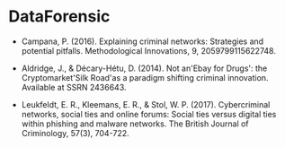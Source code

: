 # DataForensic

- Campana, P. (2016). Explaining criminal networks: Strategies and potential pitfalls. Methodological Innovations, 9, 2059799115622748.

- Aldridge, J., & Décary-Hétu, D. (2014). Not an'Ebay for Drugs': the Cryptomarket'Silk Road'as a paradigm shifting criminal innovation. Available at SSRN 2436643.

- Leukfeldt, E. R., Kleemans, E. R., & Stol, W. P. (2017). Cybercriminal networks, social ties and online forums: Social ties versus digital ties within phishing and malware networks. The British Journal of Criminology, 57(3), 704-722.
